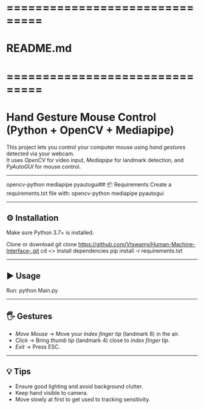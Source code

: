 # ===============================
# README.md
# ===============================
# Hand Gesture Mouse Control (Python + OpenCV + Mediapipe)

This project lets you control your computer mouse using *hand gestures* detected via your webcam.  
It uses *OpenCV* for video input, *Mediapipe* for landmark detection, and *PyAutoGUI* for mouse control.

---

opencv-python
mediapipe
pyautogui## 📦 Requirements
Create a requirements.txt file with:
opencv-python
mediapipe
pyautogui


---

## ⚙ Installation
Make sure Python 3.7+ is installed.


Clone or download
git clone https://github.com/Vtswamy/Human-Machine-Interface-.git
cd <>
Install dependencies
pip install -r requirements.txt


---

## ▶ Usage
Run:
python Main.py


---

## 🖐 Gestures
- *Move Mouse* → Move your *index finger tip* (landmark 8) in the air.
- *Click* → Bring *thumb tip* (landmark 4) close to *index finger tip*.
- *Exit* → Press ESC.

---

## 💡 Tips
- Ensure good lighting and avoid background clutter.
- Keep hand visible to camera.
- Move slowly at first to get used to tracking sensitivity.
